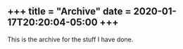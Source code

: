 +++
title = "Archive"
date = 2020-01-17T20:20:04-05:00
+++
---
This is the archive for the stuff I have done.
